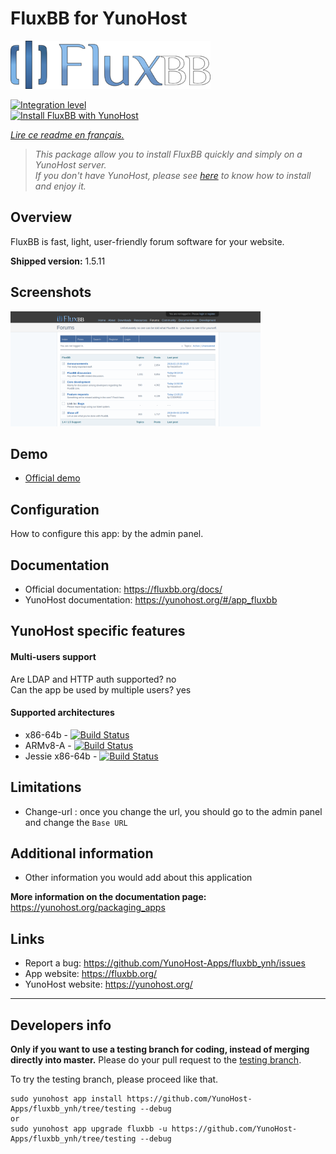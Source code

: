 # FluxBB for YunoHost

![fluxbb_logo](sources/images/fluxbb_logo.png)


[![Integration level](https://dash.yunohost.org/integration/FluxBB.svg)](https://dash.yunohost.org/appci/app/fluxbb)  
[![Install FluxBB with YunoHost](https://install-app.yunohost.org/install-with-yunohost.png)](https://install-app.yunohost.org/?app=fluxbb)

*[Lire ce readme en français.](./README_fr.md)*

> *This package allow you to install FluxBB quickly and simply on a YunoHost server.  
If you don't have YunoHost, please see [here](https://yunohost.org/#/install) to know how to install and enjoy it.*

## Overview

FluxBB is fast, light, user-friendly forum software for your website.

**Shipped version:** 1.5.11

## Screenshots

![fluxbb_screenshot](sources/images/fluxbb_screenshot.png)

## Demo

* [Official demo](https://fluxbb.org/forums/index.php)

## Configuration

How to configure this app: by the admin panel.

## Documentation

 * Official documentation: https://fluxbb.org/docs/
 * YunoHost documentation: https://yunohost.org/#/app_fluxbb

## YunoHost specific features

#### Multi-users support

Are LDAP and HTTP auth supported? no  
Can the app be used by multiple users? yes

#### Supported architectures

* x86-64b - [![Build Status](https://ci-apps.yunohost.org/ci/logs/fluxbb%20%28Community%29.svg)](https://ci-apps.yunohost.org/ci/apps/fluxbb/)
* ARMv8-A - [![Build Status](https://ci-apps-arm.yunohost.org/ci/logs/fluxbb%20%28Community%29.svg)](https://ci-apps-arm.yunohost.org/ci/apps/fluxbb/)
* Jessie x86-64b - [![Build Status](https://ci-stretch.nohost.me/ci/logs/fluxbb%20%28Community%29.svg)](https://ci-stretch.nohost.me/ci/apps/fluxbb/)

## Limitations

* Change-url : once you change the url, you should go to the admin panel and change the `Base URL`

## Additional information

* Other information you would add about this application

**More information on the documentation page:**  
https://yunohost.org/packaging_apps

## Links

 * Report a bug: https://github.com/YunoHost-Apps/fluxbb_ynh/issues
 * App website: https://fluxbb.org/
 * YunoHost website: https://yunohost.org/

---

Developers info
----------------

**Only if you want to use a testing branch for coding, instead of merging directly into master.**
Please do your pull request to the [testing branch](https://github.com/YunoHost-Apps/fluxbb_ynh/tree/testing).

To try the testing branch, please proceed like that.
```
sudo yunohost app install https://github.com/YunoHost-Apps/fluxbb_ynh/tree/testing --debug
or
sudo yunohost app upgrade fluxbb -u https://github.com/YunoHost-Apps/fluxbb_ynh/tree/testing --debug
```
